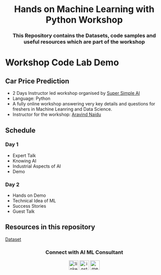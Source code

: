 
<h1 align="center">Hands on Machine Learning with Python Workshop</h1>
<h3 align="center">This Repository contains the Datasets, code samples and useful resources which are part of the workshop</h3>

# Workshop Code Lab Demo
## Car Price Prediction

* 2 Days Instructor led workshop organised by [Super Simple AI](http://aimlconsultant.com/) 
* Language: Python          
* A fully online workshop answering very key details and questions for freshers in Machine Leanring and Data Science.
* Instructor for the workshop: [Aravind Naidu](https://aravind-naidu.github.io/) 

## Schedule 
### Day 1
* Expert Talk
* Knowing AI
* Industrial Aspects of AI
* Demo
### Day 2
* Hands on Demo 
* Technical Idea of ML 
* Success Stories
* Guest Talk


## Resources in this repository
[Dataset](https://github.com/aravind-naidu/car-price-prediction/blob/master/car%20data.csv)




<h3 align="center">Connect with AI ML Consultant</h3>

<p align="center">
<a href="https://www.linkedin.com/company/aiml-consultant/" target="blank"><img align="center" src="https://cdn.jsdelivr.net/npm/simple-icons@3.0.1/icons/linkedin.svg" alt="linkedin" height="30" width="30" /></a>
<a href="https://www.instagram.com/aiml.consultant/" target="blank"><img align="center" src="https://cdn.jsdelivr.net/npm/simple-icons@3.0.1/icons/instagram.svg" alt="instagram" height="30" width="30" /></a>
<a href="https://medium.com/ai-ml-consultant" target="blank"><img align="center" src="https://cdn.jsdelivr.net/npm/simple-icons@3.0.1/icons/medium.svg" alt="medium" height="30" width="30" /></a>
</p>

